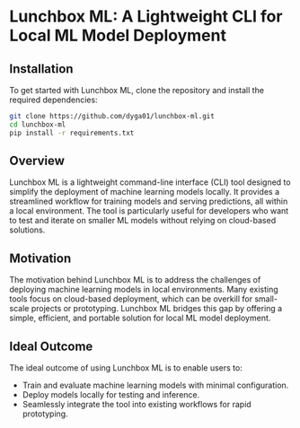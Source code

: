 # Lunchbox ML: A Lightweight CLI for Local ML Model Deployment

## Installation

To get started with Lunchbox ML, clone the repository and install the required dependencies:

```bash
git clone https://github.com/dyga01/lunchbox-ml.git
cd lunchbox-ml
pip install -r requirements.txt
```

## Overview

Lunchbox ML is a lightweight command-line interface (CLI) tool designed to simplify the deployment of machine learning models locally. It provides a streamlined workflow for training models and serving predictions, all within a local environment. The tool is particularly useful for developers who want to test and iterate on smaller ML models without relying on cloud-based solutions.

## Motivation

The motivation behind Lunchbox ML is to address the challenges of deploying machine learning models in local environments. Many existing tools focus on cloud-based deployment, which can be overkill for small-scale projects or prototyping. Lunchbox ML bridges this gap by offering a simple, efficient, and portable solution for local ML model deployment.

## Ideal Outcome

The ideal outcome of using Lunchbox ML is to enable users to:

- Train and evaluate machine learning models with minimal configuration.
- Deploy models locally for testing and inference.
- Seamlessly integrate the tool into existing workflows for rapid prototyping.
